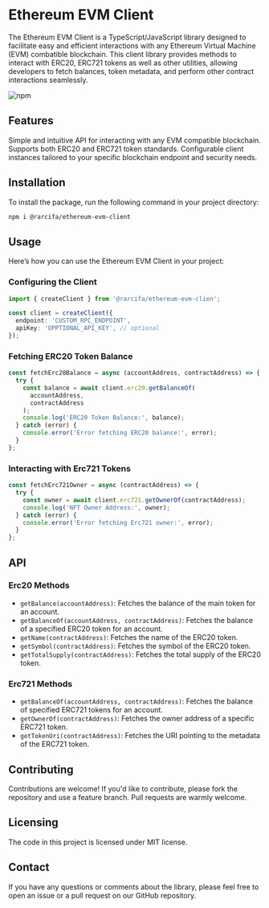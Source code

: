 # Ethereum EVM Client

The Ethereum EVM Client is a TypeScript/JavaScript library designed to facilitate easy and efficient interactions with any Ethereum Virtual Machine (EVM) combatible blockchain. This client library provides methods to interact with ERC20, ERC721 tokens as well as other utilities, allowing developers to fetch balances, token metadata, and perform other contract interactions seamlessly.

![npm](https://img.shields.io/npm/v/@rarcifa/ethereum-evm-client)

## Features

Simple and intuitive API for interacting with any EVM compatible blockchain.
Supports both ERC20 and ERC721 token standards.
Configurable client instances tailored to your specific blockchain endpoint and security needs.

## Installation

To install the package, run the following command in your project directory:

```bash
npm i @rarcifa/ethereum-evm-client
```

## Usage

Here’s how you can use the Ethereum EVM Client in your project:

### Configuring the Client

```ts
import { createClient } from '@rarcifa/ethereum-evm-clien';

const client = createClient({
  endpoint: 'CUSTOM_RPC_ENDPOINT',
  apiKey: 'OPPTIONAL_API_KEY', // optional
});
```

### Fetching ERC20 Token Balance

```ts
const fetchErc20Balance = async (accountAddress, contractAddress) => {
  try {
    const balance = await client.erc20.getBalanceOf(
      accountAddress,
      contractAddress
    );
    console.log('ERC20 Token Balance:', balance);
  } catch (error) {
    console.error('Error fetching ERC20 balance:', error);
  }
};
```

### Interacting with Erc721 Tokens

```ts
const fetchErc721Owner = async (contractAddress) => {
  try {
    const owner = await client.erc721.getOwnerOf(contractAddress);
    console.log('NFT Owner Address:', owner);
  } catch (error) {
    console.error('Error fetching Erc721 owner:', error);
  }
};
```

## API

### Erc20 Methods

- `getBalance(accountAddress)`: Fetches the balance of the main token for an account.
- `getBalanceOf(accountAddress, contractAddress)`: Fetches the balance of a specified ERC20 token for an account.
- `getName(contractAddress)`: Fetches the name of the ERC20 token.
- `getSymbol(contractAddress)`: Fetches the symbol of the ERC20 token.
- `getTotalSupply(contractAddress)`: Fetches the total supply of the ERC20 token.

### Erc721 Methods

- `getBalanceOf(accountAddress, contractAddress)`: Fetches the balance of specified ERC721 tokens for an account.
- `getOwnerOf(contractAddress)`: Fetches the owner address of a specific ERC721 token.
- `getTokenUri(contractAddress)`: Fetches the URI pointing to the metadata of the ERC721 token.

## Contributing

Contributions are welcome! If you'd like to contribute, please fork the repository and use a feature branch. Pull requests are warmly welcome.

## Licensing

The code in this project is licensed under MIT license.

## Contact

If you have any questions or comments about the library, please feel free to open an issue or a pull request on our GitHub repository.
